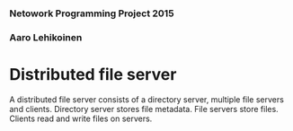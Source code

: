 ### Netowork Programming Project 2015
### Aaro Lehikoinen

Distributed file server
=======================

A distributed file server consists of a directory server, multiple file servers and clients. Directory server stores file metadata. File servers store files. Clients read and write files on servers.

